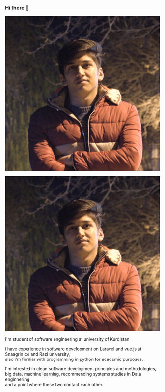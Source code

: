 ### Hi there 👋

![alt text](20200915_221814.jpg)

<p align="center">
  <img src="./20200915_221814.jpg">
</p>

I'm student of software engineering at university of Kurdistan

i have experience in software development on Laravel and vue.js at Snaagrin co and Razi university,   
also i'm fimiliar with programming in python for academic purposes.

I'm intrested in clean software development principles and methodologies,    
big data, machine learning, recommending systems studies in Data enginnering   
and a point where these two contact each other.   
